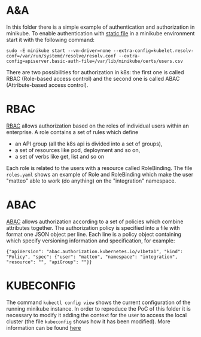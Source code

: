 A&A
===
In this folder there is a simple example of authentication and authorization in minikube. To enable authentication with [static file](https://kubernetes.io/docs/reference/access-authn-authz/authentication/#static-password-file) in a minikube environment start it with the following command:
```
sudo -E minikube start --vm-driver=none --extra-config=kubelet.resolv-conf=/var/run/systemd/resolve/resolv.conf --extra-config=apiserver.basic-auth-file=/var/lib/minikube/certs/users.csv
```

There are two possibilities for authorization in k8s: the first one is called RBAC (Role-based access control) and the second one is called ABAC (Attribute-based access control).

RBAC
====

[RBAC](https://kubernetes.io/docs/reference/access-authn-authz/rbac/) allows authorization based on the roles of individual users within an enterprise. A role contains a set of rules which define
* an API group (all the k8s api is divided into a set of groups),
* a set of resources like pod, deployment and so on,
* a set of verbs like get, list and so on 

Each role is related to the users with a resource called RoleBinding. The file `roles.yaml` shows an example of Role and RoleBinding which make the user "matteo" able to work (do anything) on the "integration" namespace.

ABAC
====

[ABAC](https://kubernetes.io/docs/reference/access-authn-authz/abac/) allows authorization according to a set of policies which combine attributes together. The authorization policy is specified into a file with format one JSON object per line. Each line is a policy object containing which specify versioning information and specification, for example:

`{"apiVersion": "abac.authorization.kubernetes.io/v1beta1", "kind": "Policy", "spec": {"user": "matteo", "namespace": "integration", "resource": "", "apiGroup": ""}} `

KUBECONFIG
==========

The command `kubectl config view` shows the current configuration of the running minikube instance. In order to reproduce the PoC of this folder it is necessary to modify it adding the context for the user to access the local cluster (the file `kubeconfig` shows how it has been modified). 
More information can be found [here](https://kubernetes.io/docs/concepts/configuration/organize-cluster-access-kubeconfig/)